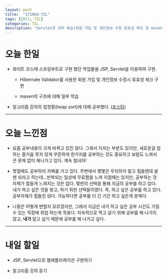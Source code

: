 ```yaml
---
layout: post
title:  "171004-TIL"
tags: [2017, TIL]
categories: TIL
description: "Servlet과 JSP 복습(회원 가입 및 개인정보 수정 유효성 체크 및 maven) 및 알고리즘(quick sort)"
---
```


오늘 한일
========

- 화이트 코스때 스프링부트로 구현 했던 작업물을 JSP, Servlet을 이용하여 구현.

  - Hibernate Validator를 사용한 회원 가입 및 개인정보 수정시 유효성 체크 구현

  - maven의 구조에 대해 일부 학습


- 알고리즘 강의의 힙정렬(heap sort)에 대해 공부했다. ([포스팅](https://hue9010.github.io/%EC%95%8C%EA%B3%A0%EB%A6%AC%EC%A6%98/%ED%9E%99-%EC%A0%95%EB%A0%AC(heap-sort)-(1)/))  

---

오늘 느낀점
=========

- 요즘 공부내용이 크게 바뀌고 있진 않다. 그래서 지치는 부분도 있지만, 새로운걸 접하는 즐거움 못지 않게 꾸준하게 한가지를 공부하는 것도 중요하고 보람도 느껴서 큰 문제 없이 해나가고 있다. 계속 힘내자!

- 명절때도 공부하러 카페를 가고 있다. 주변에서 몇몇은 무리하지 말고 힘들텐데 쉴땐 쉬라고 하는데...반복되는 일상에 무료함을 느껴 지칠때는 있지만, 공부하는 것 자체가 힘들게 느껴지는 것은 없다. 몇번의 선택을 통해 지금의 공부를 하고 있다. 내가 하고 싶은 것을 찾고, 하기 위한 선택들이였다. 즉, 하고 싶은 공부를 하고 있다. 공부자체가 힘들진 않다. 가능하다면 공부를 더 긴 기간 하고 싶은게 문제다.

- 나중은 어떻게 변할지 모르겠지만, 그래서 지금은 내가 하고 싶은 공부 시간도 가질 수 있는 직장에 취업 하는게 목표다. 지속적으로 먹고 살기 위해 공부를 해 나가지 않고, **내가** 알고 싶기 때문에 공부를 해 나가고 싶다.

---

내일 할일
=========

- JSP, Servlet으로 웹애플리케이션 구현하기

- 알고리즘 강의 듣기
